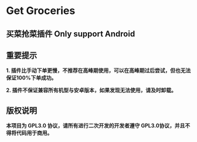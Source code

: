 # Get Groceries
## 买菜抢菜插件 Only support Android 

## 重要提示
**1. 插件比手动下单更慢，不推荐在高峰期使用，可以在高峰期过后尝试，但也无法保证100%下单成功。**

**2. 插件不保证兼容所有机型与安卓版本，如果发现无法使用，请及时卸载。**

## 版权说明
**本项目为 GPL3.0 协议，请所有进行二次开发的开发者遵守 GPL3.0协议，并且不得将代码用于商用。**
